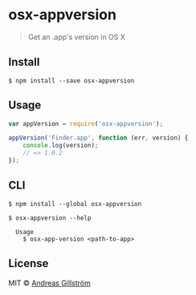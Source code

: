 # osx-appversion

> Get an .app's version in OS X


## Install

```
$ npm install --save osx-appversion
```


## Usage

```js
var appVersion = require('osx-appversion');

appVersion('Finder.app', function (err, version) {
	console.log(version);
	// => 1.0.2
});
```


## CLI

```
$ npm install --global osx-appversion
```

```
$ osx-appversion --help

  Usage
    $ osx-app-version <path-to-app>
```


## License

MIT © [Andreas Gillström](https://github.com/gillstrom)
